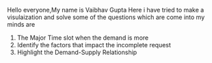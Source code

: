 Hello everyone,My name is Vaibhav Gupta
Here i have tried to make a visulaization and solve some of the questions which are come into my minds are
1) The Major Time slot when the demand is more
2) Identify the factors that impact the incomplete request
3) Highlight the Demand-Supply Relationship 
